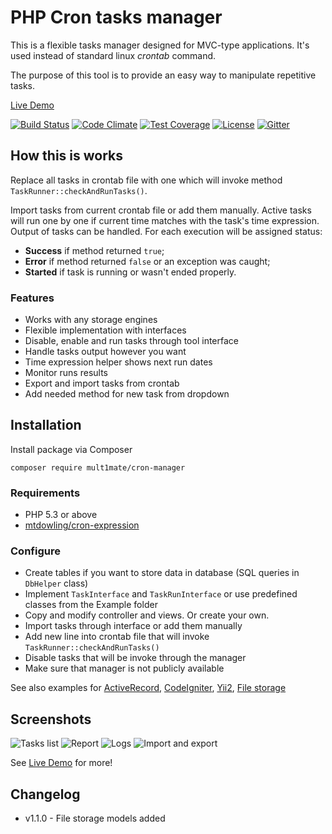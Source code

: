# PHP Cron tasks manager

This is a flexible tasks manager designed for MVC-type applications. It's used instead of standard linux *crontab* command.

The purpose of this tool is to provide an easy way to manipulate repetitive tasks. 

[Live Demo](https://cron.multimate.ru)

[![Build Status](https://travis-ci.org/MUlt1mate/cron-manager.svg?branch=master)](https://travis-ci.org/MUlt1mate/cron-manager)
[![Code Climate](https://codeclimate.com/github/MUlt1mate/cron-manager/badges/gpa.svg)](https://codeclimate.com/github/MUlt1mate/cron-manager)
[![Test Coverage](https://codeclimate.com/github/MUlt1mate/cron-manager/badges/coverage.svg)](https://codeclimate.com/github/MUlt1mate/cron-manager/coverage)
[![License](http://img.shields.io/:license-mit-blue.svg)](http://doge.mit-license.org)
[![Gitter](https://badges.gitter.im/MUlt1mate/cron-manager.svg)](https://gitter.im/MUlt1mate/cron-manager)

## How this is works
Replace all tasks in crontab file with one which will invoke method ```TaskRunner::checkAndRunTasks()```.

Import tasks from current crontab file or add them manually. Active tasks will run one by one if current time matches with the task's time expression. Output of tasks can be handled. For each execution will be assigned status:
* **Success** if method returned ```true```; 
* **Error** if method returned ```false``` or an exception was caught; 
* **Started** if task is running or wasn't ended properly.

### Features
* Works with any storage engines
* Flexible implementation with interfaces
* Disable, enable and run tasks through tool interface
* Handle tasks output however you want
* Time expression helper shows next run dates
* Monitor runs results
* Export and import tasks from crontab
* Add needed method for new task from dropdown

## Installation

Install package via Composer
```
composer require mult1mate/cron-manager
```

### Requirements

* PHP 5.3 or above
* [mtdowling/cron-expression](https://github.com/mtdowling/cron-expression)

### Configure
* Create tables if you want to store data in database (SQL queries in `DbHelper` class)
* Implement `TaskInterface` and `TaskRunInterface` or use predefined classes from the Example folder
* Copy and modify controller and views. Or create your own.
* Import tasks through interface or add them manually
* Add new line into crontab file that will invoke ```TaskRunner::checkAndRunTasks()```
* Disable tasks that will be invoke through the manager
* Make sure that manager is not publicly available

See also examples for [ActiveRecord](https://github.com/MUlt1mate/cron-manager/tree/master/examples/active_record), 
[CodeIgniter](https://github.com/MUlt1mate/cron-manager/tree/master/examples/codeigniter), 
[Yii2](https://github.com/MUlt1mate/cron-manager/tree/master/examples/yii2_basic),
[File storage](https://github.com/MUlt1mate/cron-manager/tree/master/examples/file_storage)

## Screenshots

![Tasks list](https://cron.multimate.ru/img/Selection_006.png)
![Report](https://cron.multimate.ru/img/Selection_008.png)
![Logs](https://cron.multimate.ru/img/Selection_007.png)
![Import and export](https://cron.multimate.ru/img/Selection_003.png)

See [Live Demo](https://cron.multimate.ru) for more!

## Changelog

* v1.1.0 - File storage models added